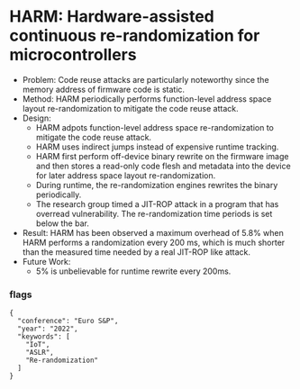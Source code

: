 # HARM: Hardware-assisted continuous re-randomization for microcontrollers
- Problem: Code reuse attacks are particularly noteworthy since the memory address of firmware
code is static.
- Method: HARM periodically performs function-level address space layout re-randomization to mitigate the code reuse attack.
- Design:
  - HARM adpots function-level address space re-randomization to mitigate the code reuse attack.
  - HARM uses indirect jumps instead of expensive runtime tracking.
  - HARM first perform off-device binary rewrite on the firmware image and then stores a read-only code flesh and metadata into the device for later address space layout re-randomization.
  - During runtime, the re-randomization engines rewrites the binary periodically.
  - The research group timed a JIT-ROP attack in a program that has overread vulnerability. The re-randomization time periods is set below the bar.
- Result: HARM has been observed a maximum overhead of
5.8%  when HARM performs a randomization every 200 ms, which is much shorter than the measured time needed by a real JIT-ROP like attack.
- Future Work:
  - 5% is unbelievable for runtime rewrite every 200ms.

### flags
```
{
  "conference": "Euro S&P",
  "year": "2022",
  "keywords": [
    "IoT",
    "ASLR",
    "Re-randomization"
  ]
}
```
